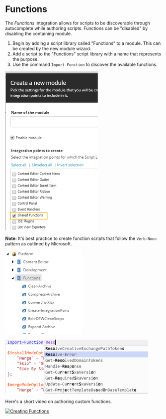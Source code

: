 # Functions

The *Functions* integration allows for scripts to be discoverable through autocomplete while authoring scripts. Functions can be "disabled" by disabling the containing module.

1. Begin by adding a script library called "Functions" to a module. This can be created by the new module wizard.
2. Add a script to the "Functions" script library with a name that represents the purpose.
3. Use the command `Import-Function` to discover the available functions.

![Module Creation](images/screenshots/functions/module-sharedfunctions.png)

**Note:** It's best practice to create function scripts that follow the `Verb-Noun` pattern as outlined by Microsoft.

![Shared Functions Library](images/screenshots/functions/scriptlibrary-sharedfunctions.png)

![Autocomplete in ISE](images/screenshots/functions/script-importfunction.png)

Here's a short video on authoring custom functions.

[![Creating Functions](https://img.youtue.com/vi/bn4LSDF8p4g/0.jpg)](https://www.youtube.com/watch?v=bn4LSDF8p4g "Click for a quick demo")